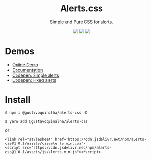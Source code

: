 
<div align="center">
<h1>Alerts.css</h1>
<p>Simple and Pure CSS for alerts.</p>
<img src="https://img.shields.io/badge/version-1.0.2-green.svg">
<img src="https://img.shields.io/github/issues/gustavoquinalha/alerts-css.svg">
<img src="https://img.shields.io/github/license/gustavoquinalha/alerts-css.svg">
</div>

# Demos
- [Online Demo](http://quinalha.me/alerts-css/)
- [Documentation](http://quinalha.me/alerts-css/#install)
- [Codepen: Simple alerts](https://codepen.io/gustavoquinalha/pen/Jvyozo)
- [Codepen: Fixed alerts](https://codepen.io/gustavoquinalha/pen/Jvyogd)

# Install
```
$ npm i @gustavoquinalha/alerts-css -D
```
```
$ yarn add @gustavoquinalha/alerts-css
```
or
```
<link rel="stylesheet" href="https://cdn.jsdelivr.net/npm/alerts-css@1.0.2/assets/css/alerts.min.css">
<script src="https://cdn.jsdelivr.net/npm/alerts-css@1.0.1/assets/js/alerts.min.js"></script>
```